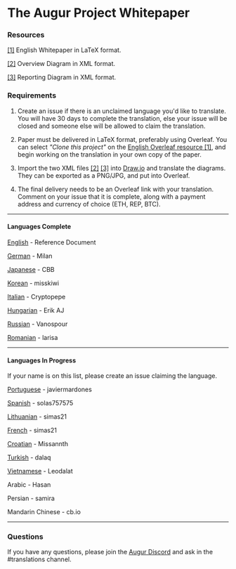 # The Augur Project Whitepaper

### Resources

[[1]](https://www.overleaf.com/read/wchttdcjvjjq) English Whitepaper in LaTeX format. 

[[2]](https://drive.google.com/open?id=1Jg2vQUsLhwf7upvKFlMq_rWXsUrMuSs8) Overview Diagram in XML format. 

[[3]](https://drive.google.com/open?id=1rycXJMeqyppaAZtXnddwTXjor8cEBRn8) Reporting Diagram in XML format. 

### Requirements

1. Create an issue if there is an unclaimed language you'd like to translate. You will have 30 days to complete the translation, else your issue will be closed and someone else will be allowed to claim the translation. 

2. Paper must be delivered in LaTeX format, preferably using Overleaf. You can select _"Clone this project"_ on the [English Overleaf resource [1]](https://www.overleaf.com/read/wchttdcjvjjq), and begin working on the translation in your own copy of the paper. 

3. Import the two XML files [[2]](https://drive.google.com/open?id=1Jg2vQUsLhwf7upvKFlMq_rWXsUrMuSs8) [[3]](https://drive.google.com/open?id=1rycXJMeqyppaAZtXnddwTXjor8cEBRn8)  into [Draw.io](http://draw.io) and translate the diagrams. They can be exported as a PNG/JPG, and put into Overleaf. 

4. The final delivery needs to be an Overleaf link with your translation. Comment on your issue that it is complete, along with a payment address and currency of choice (ETH, REP, BTC). 


------------------


#### Languages Complete

[English](https://github.com/tomkysar/whitepaper/tree/master/english) - Reference Document 

[German](https://github.com/tomkysar/whitepaper/tree/master/german) - Milan

[Japanese](https://github.com/tomkysar/whitepaper/tree/master/japanese) - CBB

[Korean](https://github.com/tomkysar/whitepaper/tree/master/korean) - misskiwi

[Italian](https://github.com/tomkysar/whitepaper/tree/master/italian) - Cryptopepe

[Hungarian](https://github.com/tomkysar/whitepaper/tree/master/hungarian) - Erik AJ

[Russian](https://github.com/tomkysar/whitepaper/tree/master/russian) - Vanospour

[Romanian](https://github.com/tomkysar/whitepaper/tree/master/romanian) - larisa

------------------

#### Languages In Progress

If your name is on this list, please create an issue claiming the language. 

[Portuguese](https://github.com/AugurProject/whitepaper/issues/1) - javiermardones

[Spanish](https://github.com/AugurProject/whitepaper/issues/3) - solas757575

[Lithuanian](https://github.com/AugurProject/whitepaper/issues/5) - simas21

[French](https://github.com/AugurProject/whitepaper/issues/6) - simas21

[Croatian](https://github.com/AugurProject/whitepaper/issues/42) - Missannth

[Turkish](https://github.com/AugurProject/whitepaper/issues/44) - dalaq

[Vietnamese](https://github.com/AugurProject/whitepaper/issues/43) - Leodalat

Arabic - Hasan

Persian - samira

Mandarin Chinese - cb.io

------------------

### Questions

If you have any questions, please join the [Augur Discord](https://augur.net/invite) and ask in the #translations channel. 
